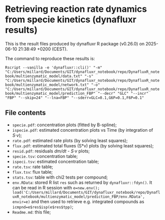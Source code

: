 # Retrieving reaction rate dynamics from specie kinetics (dynafluxr results)

This is the result files produced by dynafluxr R package (v0.26.0) on 2025-06-10 21:38:49 +0200 (CEST).

The command to reproduce these results is:

`Rscript --vanilla -e 'dynafluxr::cli()' "-m" "C:/Users/millard/Documents/GIT/dynafluxr_notebook/repo/DynafluxR_notebook/multienzymatic_model/data.txt" "-s" "C:/Users/millard/Documents/GIT/dynafluxr_notebook/repo/DynafluxR_notebook/multienzymatic_model/network.txt" "-o" "C:/Users/millard/Documents/GIT/dynafluxr_notebook/repo/DynafluxR_notebook/multienzymatic_model/prediction_FBP" "--decr" "GLC" "--incr" "FBP" "--skip=24" "--lna=FBP" "--sderr=GLC=0.1,G6P=0.1,F6P=0.1"`

## File contents

 - `specie.pdf`: concentration plots (fitted by B-spline);
 - `ispecie.pdf`: estimated concentration plots vs Time (by integration of *S·v*);
 - `rate.pdf`: estimated rate plots (by solving least squares);
 - `flux.pdf`: estimated total fluxes (S*v) plots (by solving least squares);
 - `resid.pdf`: residuals *dm/dt - S·v* plots;
 - `specie.tsv`: concentration table;
 - `ispeci.tsv`: estimated concentration table;
 - `rate.tsv`: rate table;
 - `flux.tsv`: flux table;
 - `stats.tsv`: table with chi2 tests per compound;
 - `env.RData`: stored R list `res` such as returned by `dynafluxr::fdyn()`. It can be read in R session with `e=new.env(); load('C:/Users/millard/Documents/GIT/dynafluxr_notebook/repo/DynafluxR_notebook/multienzymatic_model/prediction_FBP/env.RData', envir=e)` and then used to retrieve e.g. integrated compounds as `icmpnd=e$res$isp(e$res$tpp)`;
 - `Readme.md`: this file;

